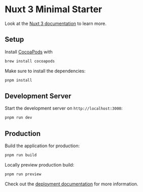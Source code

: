 # Nuxt 3 Minimal Starter

Look at the [Nuxt 3 documentation](https://nuxt.com/docs/getting-started/introduction) to learn more.

## Setup

Install [CocoaPods](https://capacitorjs.com/docs/getting-started/environment-setup#cocoapods) with

```bash
brew install cocoapods
```

Make sure to install the dependencies:

```bash
pnpm install
```

## Development Server

Start the development server on `http://localhost:3000`:

```bash
pnpm run dev
```

## Production

Build the application for production:

```bash
pnpm run build
```

Locally preview production build:

```bash
pnpm run preview
```

Check out the [deployment documentation](https://nuxt.com/docs/getting-started/deployment) for more information.
